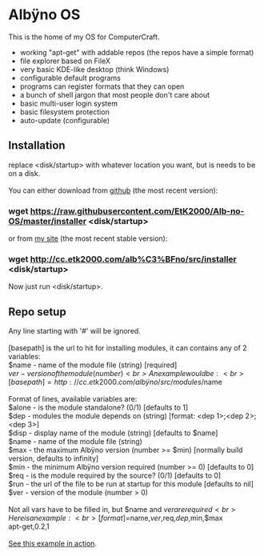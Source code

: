 # Albÿno OS

This is the home of my OS for ComputerCraft.

  - working "apt-get" with addable repos (the repos have a simple format)
  - file explorer based on FileX
  - very basic KDE-like desktop (think Windows)
  - configurable default programs
  - programs can register formats that they can open
  - a bunch of shell jargon that most people don't care about
  - basic multi-user login system
  - basic filesystem protection
  - auto-update (configurable)

## Installation

replace &lt;disk/startup&gt; with whatever location you want, but is needs to be on a disk.<br>
<br>
You can either download
from [github](https://raw.githubusercontent.com/EtK2000/Alb-no-OS/master/installer) (the most recent version):
### wget https://raw.githubusercontent.com/EtK2000/Alb-no-OS/master/installer &lt;disk/startup&gt;<br>
or from [my site](http://cc.etk2000.com/albÿno/src/installer) (the most recent stable version):
### wget http://cc.etk2000.com/alb%C3%BFno/src/installer &lt;disk/startup&gt;

Now just run &lt;disk/startup&gt;.

## Repo setup

Any line starting with '#' will be ignored.<br>
<br>
[basepath] is the url to hit for installing modules, it can contains any of 2 variables:<br>
  $name  - name of the module file (string) [required]<br>
  $ver   - version of the module (number)<br>
An example would be:<br>
[basepath]=http://cc.etk2000.com/albÿno/src/modules/$name<br>
<br>
Format of lines, available variables are:<br>
$alone - is the module standalone? (0/1) [defaults to 1]<br>
$dep   - modules the module depends on (string) [format: &lt;dep 1&gt;;&lt;dep 2&gt;;&lt;dep 3&gt;]<br>
$disp  - display name of the module (string) [defaults to $name]<br>
$name  - name of the module file (string)<br>
$max   - the maximum Albÿno version (number &gt;= $min) [normally build version, defaults to infinity]<br>
$min   - the minimum Albÿno version required (number &gt;= 0) [defaults to 0]<br>
$req   - is the module required by the source? (0/1) [defaults to 0]<br>
$run   - the url of the file to be run at startup for this module [defaults to nil]<br>
$ver   - version of the module (number &gt; 0)<br>
<br>
Not all vars have to be filled in, but $name and $ver are required<br>
Here is an example:<br>
[format]=$name,$ver,$req,$dep,$min,$max<br>
apt-get,0.2,1<br>
<br>
[See this example in action](http://cc.etk2000.com/alb%C3%BFno/modules).
